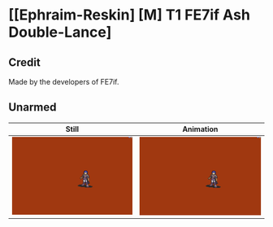 # [\[Ephraim-Reskin\] \[M\] T1 FE7if Ash Double-Lance]

## Credit

Made by the developers of FE7if.

## Unarmed

| Still | Animation |
| :---: | :-------: |
| ![Unarmed still](./Unarmed_000.png) | ![Unarmed animation](./Unarmed.gif) |
